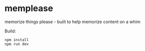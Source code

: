 # memplease

memorize things please - built to help memorize content on a whim

Build:

```
npm install
npm run dev
```
